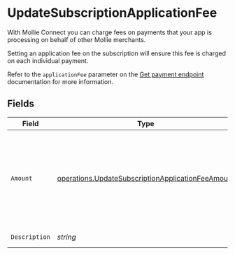 # UpdateSubscriptionApplicationFee

With Mollie Connect you can charge fees on payments that your app is processing on behalf of other Mollie
merchants.

Setting an application fee on the subscription will ensure this fee is charged on each individual payment.

Refer to the `applicationFee` parameter on the [Get payment endpoint](get-payment) documentation for more
information.


## Fields

| Field                                                                                                                  | Type                                                                                                                   | Required                                                                                                               | Description                                                                                                            | Example                                                                                                                |
| ---------------------------------------------------------------------------------------------------------------------- | ---------------------------------------------------------------------------------------------------------------------- | ---------------------------------------------------------------------------------------------------------------------- | ---------------------------------------------------------------------------------------------------------------------- | ---------------------------------------------------------------------------------------------------------------------- |
| `Amount`                                                                                                               | [operations.UpdateSubscriptionApplicationFeeAmount](../../models/operations/updatesubscriptionapplicationfeeamount.md) | :heavy_check_mark:                                                                                                     | In v2 endpoints, monetary amounts are represented as objects with a `currency` and `value` field.                      |                                                                                                                        |
| `Description`                                                                                                          | *string*                                                                                                               | :heavy_check_mark:                                                                                                     | N/A                                                                                                                    | Platform fee                                                                                                           |